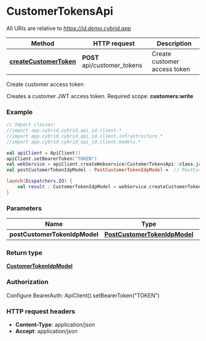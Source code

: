# CustomerTokensApi

All URIs are relative to *https://id.demo.cybrid.app*

Method | HTTP request | Description
------------- | ------------- | -------------
[**createCustomerToken**](CustomerTokensApi.md#createCustomerToken) | **POST** api/customer_tokens | Create customer access token



Create customer access token

Creates a customer JWT access token.  Required scope: **customers:write**

### Example
```kotlin
// Import classes:
//import app.cybrid.cybrid_api_id.client.*
//import app.cybrid.cybrid_api_id.client.infrastructure.*
//import app.cybrid.cybrid_api_id.client.models.*

val apiClient = ApiClient()
apiClient.setBearerToken("TOKEN")
val webService = apiClient.createWebservice(CustomerTokensApi::class.java)
val postCustomerTokenIdpModel : PostCustomerTokenIdpModel =  // PostCustomerTokenIdpModel | 

launch(Dispatchers.IO) {
    val result : CustomerTokenIdpModel = webService.createCustomerToken(postCustomerTokenIdpModel)
}
```

### Parameters

Name | Type | Description  | Notes
------------- | ------------- | ------------- | -------------
 **postCustomerTokenIdpModel** | [**PostCustomerTokenIdpModel**](PostCustomerTokenIdpModel.md)|  |

### Return type

[**CustomerTokenIdpModel**](CustomerTokenIdpModel.md)

### Authorization


Configure BearerAuth:
    ApiClient().setBearerToken("TOKEN")

### HTTP request headers

 - **Content-Type**: application/json
 - **Accept**: application/json

